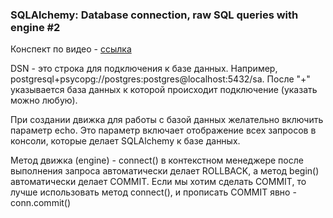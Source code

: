 ### SQLAlchemy: Database connection, raw SQL queries with engine #2
Конспект по видео - [ссылка](https://www.youtube.com/watch?v=vh19Mlot0NY&list=PLeLN0qH0-mCXARD_K-USF2wHctxzEVp40&index=2)

DSN - это строка для подключения к базе данных. Например, postgresql+psycopg://postgres:postgres@localhost:5432/sa.
После "+" указывается база данных к которой происходит подключение (указать можно любую).

При создании движка для работы с базой данных желательно включить параметр echo. Это параметр включает отображение
всех запросов в консоли, которые делает SQLAlchemy к базе данных.

Метод движка (engine) - connect() в контекстном менеджере после выполнения запроса автоматически делает ROLLBACK,
а метод begin() автоматически делает COMMIT. Если мы хотим сделать COMMIT, то лучше использовать метод connect(), и
прописать COMMIT явно - conn.commit()